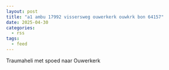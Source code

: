 ```yaml
---
layout: post
title: "a1 ambu 17992 vissersweg ouwerkerk ouwkrk bon 64157"
date: 2025-04-30
categories: 
  - rss
tags: 
  - feed
---
```


Traumaheli met spoed naar Ouwerkerk
